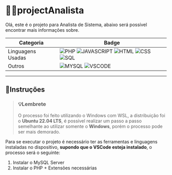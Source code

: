 # 🧑‍💻projectAnalista

Olá, este é o projeto para Analista de Sistema, abaixo será possível encontrar mais informações sobre.

|Categoria|Badge|
|---|---|
| Linguagens Usadas | ![PHP](https://img.shields.io/badge/PHP-blue?style=for-the-badge&logo=php&logoColor=white&logoSize=auto&) ![JAVASCRIPT](https://img.shields.io/badge/JavaScript-yellow?style=for-the-badge&logo=javascript&logoColor=white&logoSize=auto&) ![HTML](https://img.shields.io/badge/HTML-orange?style=for-the-badge&logo=html5&logoColor=white&logoSize=auto&) ![CSS](https://img.shields.io/badge/CSS-blue?style=for-the-badge&logo=css&logoColor=white&logoSize=auto) ![SQL](https://img.shields.io/badge/SQL-blue?style=for-the-badge&logo=mysql&logoColor=white&logoSize=auto&) |
| Outros | ![MYSQL](https://img.shields.io/badge/MySQL-blue?style=for-the-badge&logo=mysql&logoColor=white&logoSize=auto) ![VSCODE](https://img.shields.io/badge/VSCode-blue?style=for-the-badge&logoColor=white&logoSize=auto) |


---

## 📝Instruções

>### 💡Lembrete
>O processo foi feito utilizando o Windows com WSL, a distribuição foi o **Ubuntu 22.04 LTS**, é possível realizar um passo a passo semelhante ao utilizar somente o **Windows**, porém o processo pode ser mais demorado.

Para se executar o projeto é necessário ter as ferramentas e linguagens instaladas no dispositivo, **supondo que o VSCode esteja instalado**, o processo será o seguinte:

1. Instalar o MySQL Server
2. Instalar o PHP + Extensões necessárias